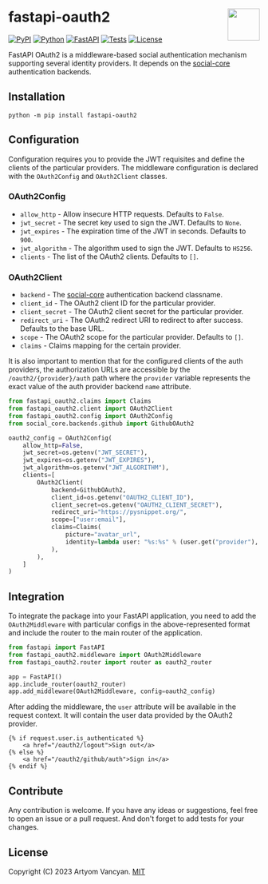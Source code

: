 # fastapi-oauth2 <img src="https://github.com/pysnippet.png" align="right" height="64" />

[![PyPI](https://img.shields.io/pypi/v/fastapi-oauth2.svg)](https://pypi.org/project/fastapi-oauth2/)
[![Python](https://img.shields.io/pypi/pyversions/fastapi-oauth2.svg?logoColor=white)](https://pypi.org/project/fastapi-oauth2/)
[![FastAPI](https://img.shields.io/badge/fastapi-%E2%89%A50.68.1-009486)](https://pypi.org/project/fastapi-oauth2/)
[![Tests](https://github.com/pysnippet/fastapi-oauth2/actions/workflows/tests.yml/badge.svg)](https://github.com/pysnippet/fastapi-oauth2/actions/workflows/tests.yml)
[![License](https://img.shields.io/pypi/l/fastapi-oauth2.svg)](https://github.com/pysnippet/fastapi-oauth2/blob/master/LICENSE)

FastAPI OAuth2 is a middleware-based social authentication mechanism supporting several identity providers. It depends
on the [social-core](https://github.com/python-social-auth/social-core) authentication backends.

## Installation

```shell
python -m pip install fastapi-oauth2
```

## Configuration

Configuration requires you to provide the JWT requisites and define the clients of the particular providers. The
middleware configuration is declared with the `OAuth2Config` and `OAuth2Client` classes.

### OAuth2Config

- `allow_http` - Allow insecure HTTP requests. Defaults to `False`.
- `jwt_secret` - The secret key used to sign the JWT. Defaults to `None`.
- `jwt_expires` - The expiration time of the JWT in seconds. Defaults to `900`.
- `jwt_algorithm` - The algorithm used to sign the JWT. Defaults to `HS256`.
- `clients` - The list of the OAuth2 clients. Defaults to `[]`.

### OAuth2Client

- `backend` - The [social-core](https://github.com/python-social-auth/social-core) authentication backend classname.
- `client_id` - The OAuth2 client ID for the particular provider.
- `client_secret` - The OAuth2 client secret for the particular provider.
- `redirect_uri` - The OAuth2 redirect URI to redirect to after success. Defaults to the base URL.
- `scope` - The OAuth2 scope for the particular provider. Defaults to `[]`.
- `claims` - Claims mapping for the certain provider.

It is also important to mention that for the configured clients of the auth providers, the authorization URLs are
accessible by the `/oauth2/{provider}/auth` path where the `provider` variable represents the exact value of the auth
provider backend `name` attribute.

```python
from fastapi_oauth2.claims import Claims
from fastapi_oauth2.client import OAuth2Client
from fastapi_oauth2.config import OAuth2Config
from social_core.backends.github import GithubOAuth2

oauth2_config = OAuth2Config(
    allow_http=False,
    jwt_secret=os.getenv("JWT_SECRET"),
    jwt_expires=os.getenv("JWT_EXPIRES"),
    jwt_algorithm=os.getenv("JWT_ALGORITHM"),
    clients=[
        OAuth2Client(
            backend=GithubOAuth2,
            client_id=os.getenv("OAUTH2_CLIENT_ID"),
            client_secret=os.getenv("OAUTH2_CLIENT_SECRET"),
            redirect_uri="https://pysnippet.org/",
            scope=["user:email"],
            claims=Claims(
                picture="avatar_url",
                identity=lambda user: "%s:%s" % (user.get("provider"), user.get("id")),
            ),
        ),
    ]
)
```

## Integration

To integrate the package into your FastAPI application, you need to add the `OAuth2Middleware` with particular configs
in the above-represented format and include the router to the main router of the application.

```python
from fastapi import FastAPI
from fastapi_oauth2.middleware import OAuth2Middleware
from fastapi_oauth2.router import router as oauth2_router

app = FastAPI()
app.include_router(oauth2_router)
app.add_middleware(OAuth2Middleware, config=oauth2_config)
```

After adding the middleware, the `user` attribute will be available in the request context. It will contain the user
data provided by the OAuth2 provider.

```jinja2
{% if request.user.is_authenticated %}
    <a href="/oauth2/logout">Sign out</a>
{% else %}
    <a href="/oauth2/github/auth">Sign in</a>
{% endif %}
```

## Contribute

Any contribution is welcome. If you have any ideas or suggestions, feel free to open an issue or a pull request. And
don't forget to add tests for your changes.

## License

Copyright (C) 2023 Artyom Vancyan. [MIT](https://github.com/pysnippet/fastapi-oauth2/blob/master/LICENSE)
